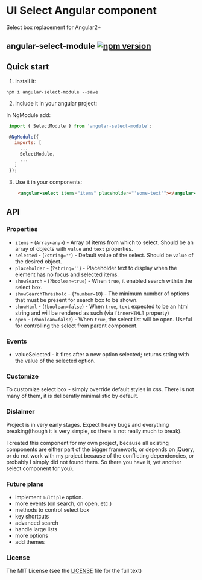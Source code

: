 # UI Select Angular component
Select box replacement for Angular2+

## angular-select-module [![npm version](https://badge.fury.io/js/angular-select-module.svg)](https://badge.fury.io/js/angular-select-module)

## Quick start

1) Install it:
  
  `npm i angular-select-module --save`
  
2) Include it in your angular project:

  In NgModule add:
  ```javascript
   import { SelectModule } from 'angular-select-module';
  
   @NgModule({
     imports: [
       ...
       SelectModule,
       ...
     ]
   });
   ```
3) Use it in your components:
   ```html
    <angular-select items="items" placeholder="'some-text'"></angular-select>
   ```
   
## API

### Properties

- `items` - (`Array<any>`) - Array of items from which to select. Should be an array of objects with `value` and `text` properties.
- `selected` - (`?string=''`) - Default value of the select. Should be `value` of the desired object. 
- `placeholder` - (`?string=''`) - Placeholder text to display when the element has no focus and selected items.
- `showSearch` - (`?boolean=true`) - When `true`, it enabled search withitn the select box.
- `showSearchThreshold` - (`?number=10`) - The minimum number of options that must be present for search box to be shown.
- `showHtml` - (`?boolean=false`) - When `true`, `text` expected to be an html string and will be rendered as such (via `[innerHTML]` property)
- `open` - (`?boolean=false`) - When `true`, the select list will be open. Useful for controlling the select from parent component. 

### Events

- valueSelected - it fires after a new option selected; returns string with the value of the selected option.

### Customize

To customize select box - simply override default styles in css. There is not many of them, it is deliberatly minimalistic by default. 

### Dislaimer

Project is in very early stages. Expect heavy bugs and everything breaking(though it is very simple, so there is not really much to break). 

I created this component for my own project, because all existing components are either part of the bigger framework, or depends on jQuery, or do not work with my project because of the conflicting dependencies, or probably I simply did not found them. So there you have it, yet another select component for you).

### Future plans

- implement `multiple` option. 
- more events (on search, on open, etc.)
- methods to control select box
- key shortcuts
- advanced search
- handle large lists
- more options
- add themes



### License

The MIT License (see the [LICENSE](https://github.com/ywein/angular-select-module/blob/master/LICENSE) file for the full text)

  
